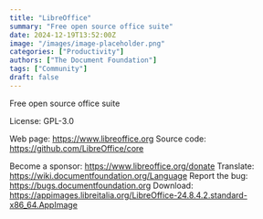 ```yaml
---
title: "LibreOffice"
summary: "Free open source office suite"
date: 2024-12-19T13:52:00Z
image: "/images/image-placeholder.png"
categories: ["Productivity"]
authors: ["The Document Foundation"]
tags: ["Community"]
draft: false
---
```


Free open source office suite

License: GPL-3.0

Web page: <https://www.libreoffice.org>
Source code: <https://github.com/LibreOffice/core>

Become a sponsor: <https://www.libreoffice.org/donate>
Translate: <https://wiki.documentfoundation.org/Language>
Report the bug: <https://bugs.documentfoundation.org>
Download: <https://appimages.libreitalia.org/LibreOffice-24.8.4.2.standard-x86_64.AppImage>
